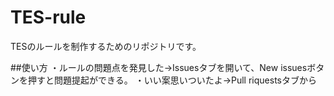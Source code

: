 # TES-rule
TESのルールを制作するためのリポジトリです。

##使い方
・ルールの問題点を発見した→Issuesタブを開いて、New issuesボタンを押すと問題提起ができる。
・いい案思いついたよ→Pull riquestsタブから
